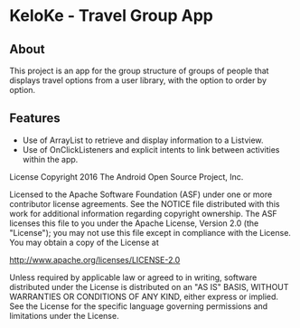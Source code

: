 # KeloKe - Travel Group App

## About
This project is an app for the group structure of groups of people that displays travel options from a user library, with the option to order by option.

## Features
- Use of ArrayList to retrieve and display information to a Listview.
- Use of OnClickListeners and explicit intents to link between activities within the app.

License
Copyright 2016 The Android Open Source Project, Inc.

Licensed to the Apache Software Foundation (ASF) under one or more contributor license agreements. See the NOTICE file distributed with this work for additional information regarding copyright ownership. The ASF licenses this file to you under the Apache License, Version 2.0 (the "License"); you may not use this file except in compliance with the License. You may obtain a copy of the License at

http://www.apache.org/licenses/LICENSE-2.0

Unless required by applicable law or agreed to in writing, software distributed under the License is distributed on an "AS IS" BASIS, WITHOUT WARRANTIES OR CONDITIONS OF ANY KIND, either express or implied. See the License for the specific language governing permissions and limitations under the License.
